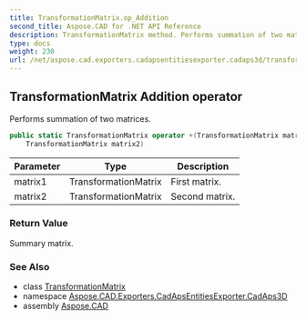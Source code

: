 ```yaml
---
title: TransformationMatrix.op_Addition
second_title: Aspose.CAD for .NET API Reference
description: TransformationMatrix method. Performs summation of two matrices
type: docs
weight: 230
url: /net/aspose.cad.exporters.cadapsentitiesexporter.cadaps3d/transformationmatrix/op_addition/
---
```

## TransformationMatrix Addition operator

Performs summation of two matrices.

```csharp
public static TransformationMatrix operator +(TransformationMatrix matrix1, 
    TransformationMatrix matrix2)
```

| Parameter | Type | Description |
| --- | --- | --- |
| matrix1 | TransformationMatrix | First matrix. |
| matrix2 | TransformationMatrix | Second matrix. |

### Return Value

Summary matrix.

### See Also

* class [TransformationMatrix](../)
* namespace [Aspose.CAD.Exporters.CadApsEntitiesExporter.CadAps3D](../../transformationmatrix/)
* assembly [Aspose.CAD](../../../)


